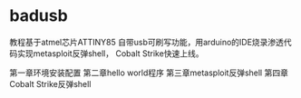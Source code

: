 # badusb
教程基于atmel芯片ATTINY85 自带usb可刷写功能，用arduino的IDE烧录渗透代码实现metasploit反弹shell，
Cobalt Strike快速上线。

第一章环境安装配置
第二章hello world程序
第三章metasploit反弹shell
第四章Cobalt Strike反弹shell
